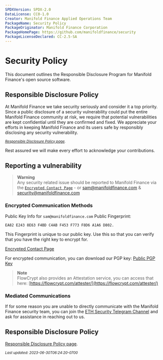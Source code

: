 ```yaml
---
SPDXVersion: SPDX-2.0
DataLicense: CC0-1.0
Creator: Manifold Finance Applied Operations Team
PackageName: Security Policy
PackageOriginator: Manifold Finance Corporation
PackageHomePage: https://github.com/manifoldfinance/security
PackageLicenseDeclared: CC-2.5-SA
---
```


# Security Policy

This document outlines the Responsible Disclosure Program for Manifold Finance's open source software.

## Responsible Disclosure Policy

At Manifold Finance we take security seriously and consider it a top priority. Since a
public disclosure of a security vulnerability could put the entire Manifold Finance
community at risk, we require that potential vulnerabilities are kept
confidential until they are confirmed and fixed. We appreciate your efforts in
keeping Manifold Finance and its users safe by responsibly disclosing any security
vulnerability. 

<sub><i>[Responsible Disclosure Policy page](https://manifoldfinance.com/responsible-disclosure-policy/).</i></sub>

Rest assured we will make every effort to acknowledge your contributions.

## Reporting a vulnerability

>**Warning**     
> Any security related issue should be reported to Manifold Finance via the [`Encrypted Contact Page`](https://flowcrypt.com/me/sammanifoldfinance) - or sam@manifoldfinance.com & security@manifoldfinance.com     

### Encrypted Communication Methods

Public Key Info for `sam@manifoldfinance.com`
Public Fingerprint:

```console
EA82 E243 8E63 F4BD C4AB F453 F773 F8D6 A1A6 D802. 
```
This Fingerprint is unique to our public key. Use this so that you can verify that you have the right key to encrypt for.

[Encrypted Contact Page](https://flowcrypt.com/me/sammanifoldfinance)

For encrypted communication, you can download our PGP key:
[Public PGP Key](https://flowcrypt.com/pub/sam@manifoldfinance.com)

>**Note**    
>FlowCrypt also provides an Attestation service, you can access that here: [https://flowcrypt.com/attester/](https://flowcrypt.com/attester/)

### Mediated Communications

If for some reason you are unable to directly communicate with the Manifold Finance security team, you can join the [ETH Security Telegram Channel](https://t.me/ETHSecurity) and ask for assistance in reaching out to us.

## Responsible Disclosure Policy 
[Responsible Disclosure Policy page](https://manifoldfinance.com/responsible-disclosure-policy/).

<sub><i>Last updated: 2023-06-30T06:24:20-0700</i></sub>
